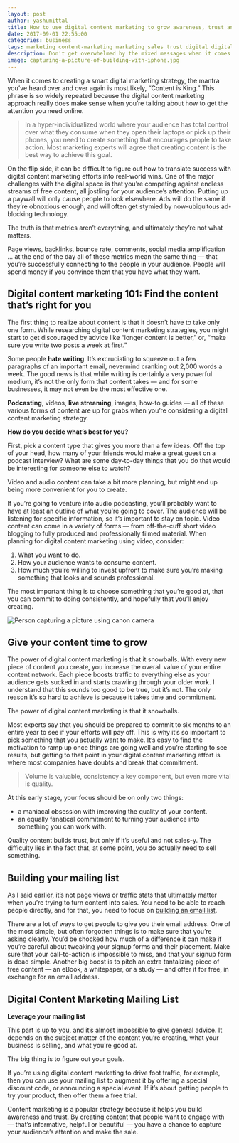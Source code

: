 ```yaml
---
layout: post
author: yashumittal
title: How to use digital content marketing to grow awareness, trust and sales
date: 2017-09-01 22:55:00
categories: business
tags: marketing content-marketing marketing sales trust digital digital-content-marketing digital-content
description: Don't get overwhelmed by the mixed messages when it comes to digital content marketing. Use these simple tips to build out a strategy that's right for you.
image: capturing-a-picture-of-building-with-iphone.jpg
---
```


When it comes to creating a smart digital marketing strategy, the mantra you’ve heard over and over again is most likely, “Content is King.” This phrase is so widely repeated because the digital content marketing approach really does make sense when you’re talking about how to get the attention you need online.

<blockquote>
In a hyper-individualized world where your audience has total control over what they consume when they open their laptops or pick up their phones, you need to create something that encourages people to take action. Most marketing experts will agree that creating content is the best way to achieve this goal.
</blockquote>

On the flip side, it can be difficult to figure out how to translate success with digital content marketing efforts into real-world wins. One of the major challenges with the digital space is that you’re competing against endless streams of free content, all jostling for your audience’s attention. Putting up a paywall will only cause people to look elsewhere. Ads will do the same if they’re obnoxious enough, and will often get stymied by now-ubiquitous ad-blocking technology.

<div class="callout">
The truth is that metrics aren’t everything, and ultimately they’re not what matters.
</div>

Page views, backlinks, bounce rate, comments, social media amplification … at the end of the day all of these metrics mean the same thing — that you’re successfully connecting to the people in your audience. People will spend money if you convince them that you have what they want.

## Digital content marketing 101: Find the content that’s right for you

The first thing to realize about content is that it doesn’t have to take only one form. While researching digital content marketing strategies, you might start to get discouraged by advice like “longer content is better,” or, “make sure you write two posts a week at first.”

Some people **hate writing**. It’s excruciating to squeeze out a few paragraphs of an important email, nevermind cranking out 2,000 words a week. The good news is that while writing is certainly a very powerful medium, it’s not the only form that content takes — and for some businesses, it may not even be the most effective one.

**Podcasting**, videos, **live streaming**, images, how-to guides — all of these various forms of content are up for grabs when you’re considering a digital content marketing strategy.

**How do you decide what’s best for you?**

First, pick a content type that gives you more than a few ideas. Off the top of your head, how many of your friends would make a great guest on a podcast interview? What are some day-to-day things that you do that would be interesting for someone else to watch?

<div class="callout">
Video and audio content can take a bit more planning, but might end up being more convenient for you to create.
</div>

If you’re going to venture into audio podcasting, you’ll probably want to have at least an outline of what you’re going to cover. The audience will be listening for specific information, so it’s important to stay on topic. Video content can come in a variety of forms — from off-the-cuff short video blogging to fully produced and professionally filmed material. When planning for digital content marketing using video, consider:

1. What you want to do.
2. How your audience wants to consume content.
3. How much you’re willing to invest upfront to make sure you’re making something that looks and sounds professional.

The most important thing is to choose something that you’re good at, that you can commit to doing consistently, and hopefully that you’ll enjoy creating.

![Person capturing a picture using canon camera](//blog.codecarrot.net/images/person-capturing-a-picture.jpg)

## Give your content time to grow

The power of digital content marketing is that it snowballs. With every new piece of content you create, you increase the overall value of your entire content network. Each piece boosts traffic to everything else as your audience gets sucked in and starts crawling through your older work. I understand that this sounds too good to be true, but it’s not. The only reason it’s so hard to achieve is because it takes time and commitment.

<div class="callout">
The power of digital content marketing is that it snowballs.
</div>

Most experts say that you should be prepared to commit to six months to an entire year to see if your efforts will pay off. This is why it’s so important to pick something that you actually want to make. It’s easy to find the motivation to ramp up once things are going well and you’re starting to see results, but getting to that point in your digital content marketing effort is where most companies have doubts and break that commitment.

<blockquote>
Volume is valuable, consistency a key component, but even more vital is quality.
</blockquote>

At this early stage, your focus should be on only two things:

* a maniacal obsession with improving the quality of your content.
* an equally fanatical commitment to turning your audience into something you can work with.

Quality content builds trust, but only if it’s useful and not sales-y. The difficulty lies in the fact that, at some point, you do actually need to sell something.

## Building your mailing list

As I said earlier, it’s not page views or traffic stats that ultimately matter when you’re trying to turn content into sales. You need to be able to reach people directly, and for that, you need to focus on [building an email list](/beginners-guide-to-starting-an-email-list).

There are a lot of ways to get people to give you their email address. One of the most simple, but often forgotten things is to make sure that you’re asking clearly. You’d be shocked how much of a difference it can make if you’re careful about tweaking your signup forms and their placement. Make sure that your call-to-action is impossible to miss, and that your signup form is dead simple. Another big boost is to pitch an extra tantalizing piece of free content — an eBook, a whitepaper, or a study — and offer it for free, in exchange for an email address.

## Digital Content Marketing Mailing List

**Leverage your mailing list**

This part is up to you, and it’s almost impossible to give general advice. It depends on the subject matter of the content you’re creating, what your business is selling, and what you’re good at.

<div class="callout">
The big thing is to figure out your goals.
</div>

If you’re using digital content marketing to drive foot traffic, for example, then you can use your mailing list to augment it by offering a special discount code, or announcing a special event. If it’s about getting people to try your product, then offer them a free trial.

Content marketing is a popular strategy because it helps you build awareness and trust. By creating content that people want to engage with — that’s informative, helpful or beautiful — you have a chance to capture your audience’s attention and make the sale.
